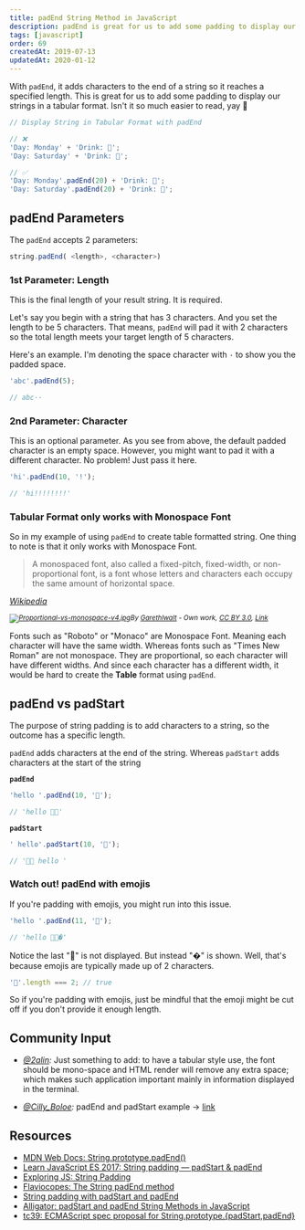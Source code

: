 ```yaml
---
title: padEnd String Method in JavaScript
description: padEnd is great for us to add some padding to display our strings in a tabular format. Use this method to pad characters to a string's end
tags: [javascript]
order: 69
createdAt: 2019-07-13
updatedAt: 2020-01-12
---
```


With `padEnd`, it adds characters to the end of a string so it reaches a specified length. This is great for us to add some padding to display our strings in a tabular format. Isn't it so much easier to read, yay 🍹

```javascript
// Display String in Tabular Format with padEnd

// ❌
'Day: Monday' + 'Drink: 🍵';
'Day: Saturday' + 'Drink: 🍹';

// ✅
'Day: Monday'.padEnd(20) + 'Drink: 🍵';
'Day: Saturday'.padEnd(20) + 'Drink: 🍹';
```

## padEnd Parameters

The `padEnd` accepts 2 parameters:

```javascript
string.padEnd( <length>, <character>)
```

### 1st Parameter: Length

This is the final length of your result string. It is required.

Let's say you begin with a string that has 3 characters. And you set the length to be 5 characters. That means, `padEnd` will pad it with 2 characters so the total length meets your target length of 5 characters.

Here's an example. I'm denoting the space character with `·` to show you the padded space.

```javascript
'abc'.padEnd(5);

// abc··
```

### 2nd Parameter: Character

This is an optional parameter. As you see from above, the default padded character is an empty space. However, you might want to pad it with a different character. No problem! Just pass it here.

```javascript
'hi'.padEnd(10, '!');

// 'hi!!!!!!!!'
```

### Tabular Format only works with Monospace Font

So in my example of using `padEnd` to create table formatted string. One thing to note is that it only works with Monospace Font.

> A monospaced font, also called a fixed-pitch, fixed-width, or non-proportional font, is a font whose letters and characters each occupy the same amount of horizontal space.

_[Wikipedia](https://en.wikipedia.org/wiki/Monospaced_font)_

<small><i><a href="https://commons.wikimedia.org/wiki/File:Proportional-vs-monospace-v4.jpg#/media/File:Proportional-vs-monospace-v4.jpg"><img src="https://upload.wikimedia.org/wikipedia/commons/f/f0/Proportional-vs-monospace-v4.jpg" alt="Proportional-vs-monospace-v4.jpg"></a>By <a href="//commons.wikimedia.org/w/index.php?title=User:Garethlwalt&amp;action=edit&amp;redlink=1" class="new" title="User:Garethlwalt (page does not exist)">Garethlwalt</a> - <span class="int-own-work" lang="en">Own work</span>, <a href="https://creativecommons.org/licenses/by/3.0" title="Creative Commons Attribution 3.0">CC BY 3.0</a>, <a href="https://commons.wikimedia.org/w/index.php?curid=9110833">Link</a></i></small>

Fonts such as "Roboto" or "Monaco" are Monospace Font. Meaning each character will have the same width. Whereas fonts such as "Times New Roman" are not monospace. They are proportional, so each character will have different widths. And since each character has a different width, it would be hard to create the **Table** format using `padEnd`.

## padEnd vs padStart

The purpose of string padding is to add characters to a string, so the outcome has a specific length.

`padEnd` adds characters at the end of the string. Whereas `padStart` adds characters at the start of the string

**`padEnd`**

```javascript
'hello '.padEnd(10, '👋');

// 'hello 👋👋'
```

**`padStart`**

```javascript
' hello'.padStart(10, '👋');

// '👋👋 hello '
```

### Watch out! padEnd with emojis

If you're padding with emojis, you might run into this issue.

```javascript
'hello '.padEnd(11, '👋');

// 'hello 👋👋�'
```

Notice the last "👋" is not displayed. But instead "�" is shown. Well, that's because emojis are typically made up of 2 characters.

```javascript
'👋'.length === 2; // true
```

So if you're padding with emojis, just be mindful that the emoji might be cut off if you don't provide it enough length.

## Community Input

- _[@2alin](https://twitter.com/2alin/status/1150120894758621185):_ Just something to add: to have a tabular style use, the font should be mono-space and HTML render will remove any extra space; which makes such application important mainly in information displayed in the terminal.

- _[@Cilly_Boloe](https://twitter.com/Cilly_Boloe/status/1150208542923579392):_ padEnd and padStart example → [link](https://twitter.com/Cilly_Boloe/status/1150208542923579392)

## Resources

- [MDN Web Docs: String.prototype.padEnd()](https://developer.mozilla.org/en-US/docs/Web/JavaScript/Reference/Global_Objects/String/padEnd)
- [Learn JavaScript ES 2017: String padding — padStart & padEnd](https://codeburst.io/learn-javascript-es-2017-string-padding-padstart-padend-88e90783e7de)
- [Exploring JS: String Padding](https://exploringjs.com/es2016-es2017/ch_string-padding.html)
- [Flaviocopes: The String padEnd method](https://flaviocopes.com/javascript-string-padend/)
- [String padding with padStart and padEnd](https://node.university/blog/7297/es7-es8-post)
- [Alligator: padStart and padEnd String Methods in JavaScript](https://alligator.io/js/padstart-padend-string-methods/)
- [tc39: ECMAScript spec proposal for String.prototype.{padStart,padEnd}](https://github.com/tc39/proposal-string-pad-start-end)
